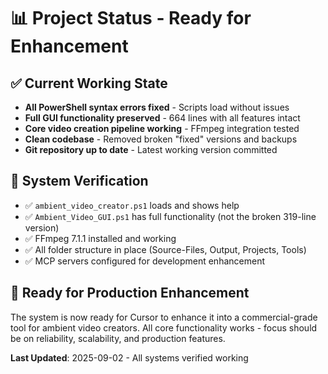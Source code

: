 # 📊 Project Status - Ready for Enhancement

## ✅ Current Working State
- **All PowerShell syntax errors fixed** - Scripts load without issues
- **Full GUI functionality preserved** - 664 lines with all features intact
- **Core video creation pipeline working** - FFmpeg integration tested
- **Clean codebase** - Removed broken "fixed" versions and backups
- **Git repository up to date** - Latest working version committed

## 🎯 System Verification
- ✅ `ambient_video_creator.ps1` loads and shows help
- ✅ `Ambient_Video_GUI.ps1` has full functionality (not the broken 319-line version)
- ✅ FFmpeg 7.1.1 installed and working  
- ✅ All folder structure in place (Source-Files, Output, Projects, Tools)
- ✅ MCP servers configured for development enhancement

## 🚀 Ready for Production Enhancement
The system is now ready for Cursor to enhance it into a commercial-grade tool for ambient video creators. All core functionality works - focus should be on reliability, scalability, and production features.

**Last Updated**: 2025-09-02 - All systems verified working